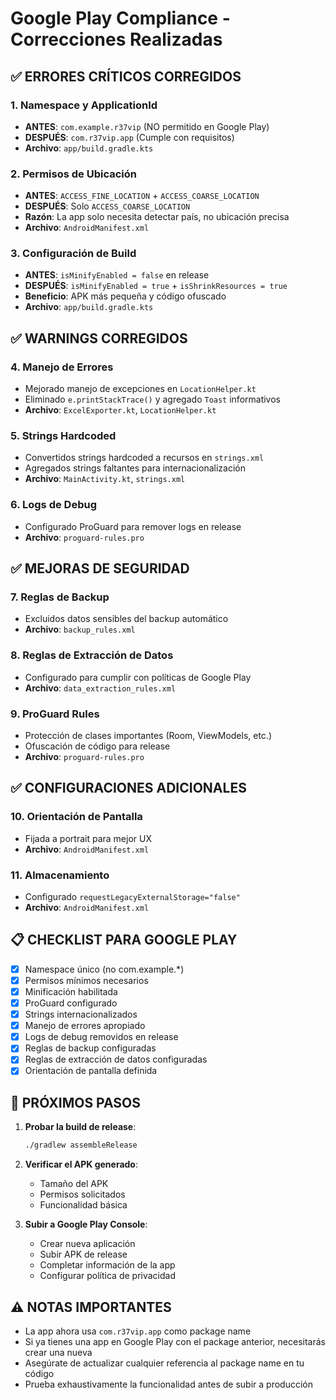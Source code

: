 # Google Play Compliance - Correcciones Realizadas

## ✅ **ERRORES CRÍTICOS CORREGIDOS**

### 1. **Namespace y ApplicationId**
- **ANTES**: `com.example.r37vip` (NO permitido en Google Play)
- **DESPUÉS**: `com.r37vip.app` (Cumple con requisitos)
- **Archivo**: `app/build.gradle.kts`

### 2. **Permisos de Ubicación**
- **ANTES**: `ACCESS_FINE_LOCATION` + `ACCESS_COARSE_LOCATION`
- **DESPUÉS**: Solo `ACCESS_COARSE_LOCATION`
- **Razón**: La app solo necesita detectar país, no ubicación precisa
- **Archivo**: `AndroidManifest.xml`

### 3. **Configuración de Build**
- **ANTES**: `isMinifyEnabled = false` en release
- **DESPUÉS**: `isMinifyEnabled = true` + `isShrinkResources = true`
- **Beneficio**: APK más pequeña y código ofuscado
- **Archivo**: `app/build.gradle.kts`

## ✅ **WARNINGS CORREGIDOS**

### 4. **Manejo de Errores**
- Mejorado manejo de excepciones en `LocationHelper.kt`
- Eliminado `e.printStackTrace()` y agregado `Toast` informativos
- **Archivo**: `ExcelExporter.kt`, `LocationHelper.kt`

### 5. **Strings Hardcoded**
- Convertidos strings hardcoded a recursos en `strings.xml`
- Agregados strings faltantes para internacionalización
- **Archivo**: `MainActivity.kt`, `strings.xml`

### 6. **Logs de Debug**
- Configurado ProGuard para remover logs en release
- **Archivo**: `proguard-rules.pro`

## ✅ **MEJORAS DE SEGURIDAD**

### 7. **Reglas de Backup**
- Excluidos datos sensibles del backup automático
- **Archivo**: `backup_rules.xml`

### 8. **Reglas de Extracción de Datos**
- Configurado para cumplir con políticas de Google Play
- **Archivo**: `data_extraction_rules.xml`

### 9. **ProGuard Rules**
- Protección de clases importantes (Room, ViewModels, etc.)
- Ofuscación de código para release
- **Archivo**: `proguard-rules.pro`

## ✅ **CONFIGURACIONES ADICIONALES**

### 10. **Orientación de Pantalla**
- Fijada a portrait para mejor UX
- **Archivo**: `AndroidManifest.xml`

### 11. **Almacenamiento**
- Configurado `requestLegacyExternalStorage="false"`
- **Archivo**: `AndroidManifest.xml`

## 📋 **CHECKLIST PARA GOOGLE PLAY**

- [x] Namespace único (no com.example.*)
- [x] Permisos mínimos necesarios
- [x] Minificación habilitada
- [x] ProGuard configurado
- [x] Strings internacionalizados
- [x] Manejo de errores apropiado
- [x] Logs de debug removidos en release
- [x] Reglas de backup configuradas
- [x] Reglas de extracción de datos configuradas
- [x] Orientación de pantalla definida

## 🚀 **PRÓXIMOS PASOS**

1. **Probar la build de release**:
   ```bash
   ./gradlew assembleRelease
   ```

2. **Verificar el APK generado**:
   - Tamaño del APK
   - Permisos solicitados
   - Funcionalidad básica

3. **Subir a Google Play Console**:
   - Crear nueva aplicación
   - Subir APK de release
   - Completar información de la app
   - Configurar política de privacidad

## ⚠️ **NOTAS IMPORTANTES**

- La app ahora usa `com.r37vip.app` como package name
- Si ya tienes una app en Google Play con el package anterior, necesitarás crear una nueva
- Asegúrate de actualizar cualquier referencia al package name en tu código
- Prueba exhaustivamente la funcionalidad antes de subir a producción 